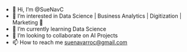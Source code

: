 - 👋 Hi, I’m @SueNavC
- 👀 I’m interested in Data Science | Business Analytics | Digitization | Marketing 🚀
- 🌱 I’m currently learning Data Science
- 💞️ I’m looking to collaborate on AI Projects
- 📫 How to reach me suenavarroc@gmail.com

<!---
SueNavC/SueNavC is a ✨ special ✨ repository because its `README.md` (this file) appears on your GitHub profile.
You can click the Preview link to take a look at your changes.
--->
